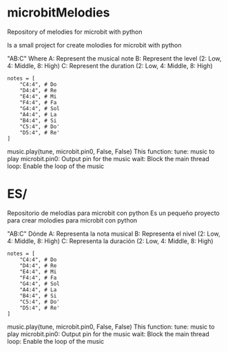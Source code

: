 # microbitMelodies
Repository of melodies for microbit with python

Is a small project for create molodies for microbit with python

"AB:C" Where
    A: Represent the musical note
    B: Represent the level (2: Low, 4: Middle, 8: High) 
    C: Represent the duration (2: Low, 4: Middle, 8: High)
    
    notes = [
        "C4:4", # Do
        "D4:4", # Re
        "E4:4", # Mi
        "F4:4", # Fa
        "G4:4", # Sol
        "A4:4", # La
        "B4:4", # Si
        "C5:4", # Do'
        "D5:4", # Re'
    ]

music.play(tune, microbit.pin0, False, False)
    This function:
    tune: music to play
    microbit.pin0: Output pin for the music
    wait: Block the main thread
    loop: Enable the loop of the music

# ES/
Repositorio de melodías para microbit con python
Es un pequeño proyecto para crear molodies para microbit con python

"AB:C" Dónde
    A: Representa la nota musical
    B: Representa el nivel (2: Low, 4: Middle, 8: High) 
    C: Representa la duración (2: Low, 4: Middle, 8: High)
    
    notes = [
        "C4:4", # Do
        "D4:4", # Re
        "E4:4", # Mi
        "F4:4", # Fa
        "G4:4", # Sol
        "A4:4", # La
        "B4:4", # Si
        "C5:4", # Do'
        "D5:4", # Re'
    ]
    
music.play(tune, microbit.pin0, False, False)
    This function:
    tune: music to play
    microbit.pin0: Output pin for the music
    wait: Block the main thread
    loop: Enable the loop of the music
